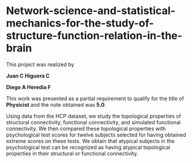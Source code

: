 # Network-science-and-statistical-mechanics-for-the-study-of-structure-function-relation-in-the-brain

This project was realized by

**Juan C Higuera C**

**Diego A Heredia F**

This work was presented as a partial requirement to qualify for the title of **Physicist** and the note obtained was **5.0**.

Using data from the HCP dataset, we study the topological properties of structural connectivity, functional connectivity, and simulated functional connectivity. We then compared these topological properties with psychological test scores for twelve subjects selected for having obtained extreme scores on these tests. We obtain that atypical subjects in the psychological test can be recognized as having atypical topological properties in their structural or functional connectivity.
